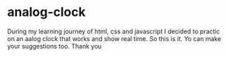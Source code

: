 # analog-clock
During my learning journey of html, css and javascript I decided to practic on an aalog clock that works and show 
real time. So this is it. Yo can make your suggestions too. Thank you
